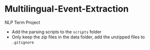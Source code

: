# Multilingual-Event-Extraction

NLP Term Project

* Add the parsing scripts to the `scripts` folder
* Only keep the zip files in the data folder, add the unzipped files to `.gitignore`
